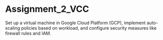# Assignment_2_VCC
Set up a virtual machine in Google Cloud Platform (GCP), implement auto-scaling policies based on workload, and configure security measures like firewall rules and IAM.
